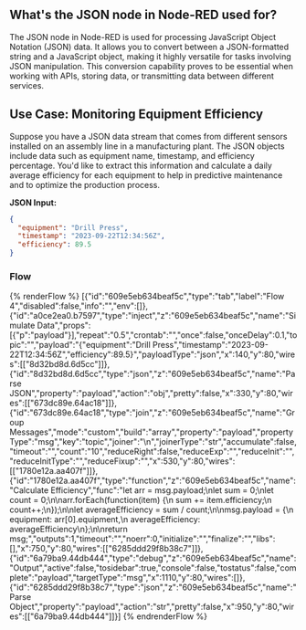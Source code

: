 ## What's the JSON node in Node-RED used for?

The JSON node in Node-RED is used for processing JavaScript Object Notation (JSON) data. It allows you to convert between a JSON-formatted string and a JavaScript object, making it highly versatile for tasks involving JSON manipulation. This conversion capability proves to be essential when working with APIs, storing data, or transmitting data between different services.

## Use Case: Monitoring Equipment Efficiency

Suppose you have a JSON data stream that comes from different sensors installed on an assembly line in a manufacturing plant. The JSON objects include data such as equipment name, timestamp, and efficiency percentage. You'd like to extract this information and calculate a daily average efficiency for each equipment to help in predictive maintenance and to optimize the production process.

**JSON Input:**
```json
{
  "equipment": "Drill Press",
  "timestamp": "2023-09-22T12:34:56Z",
  "efficiency": 89.5
}
```
### Flow

{% renderFlow %}
[{"id":"609e5eb634beaf5c","type":"tab","label":"Flow 4","disabled":false,"info":"","env":[]},{"id":"a0ce2ea0.b7597","type":"inject","z":"609e5eb634beaf5c","name":"Simulate Data","props":[{"p":"payload"}],"repeat":"0.5","crontab":"","once":false,"onceDelay":0.1,"topic":"","payload":"{\"equipment\":\"Drill Press\",\"timestamp\":\"2023-09-22T12:34:56Z\",\"efficiency\":89.5}","payloadType":"json","x":140,"y":80,"wires":[["8d32bd8d.6d5cc"]]},{"id":"8d32bd8d.6d5cc","type":"json","z":"609e5eb634beaf5c","name":"Parse JSON","property":"payload","action":"obj","pretty":false,"x":330,"y":80,"wires":[["673dc89e.64ac18"]]},{"id":"673dc89e.64ac18","type":"join","z":"609e5eb634beaf5c","name":"Group Messages","mode":"custom","build":"array","property":"payload","propertyType":"msg","key":"topic","joiner":"\\n","joinerType":"str","accumulate":false,"timeout":"","count":"10","reduceRight":false,"reduceExp":"","reduceInit":"","reduceInitType":"","reduceFixup":"","x":530,"y":80,"wires":[["1780e12a.aa407f"]]},{"id":"1780e12a.aa407f","type":"function","z":"609e5eb634beaf5c","name":"Calculate Efficiency","func":"let arr = msg.payload;\nlet sum = 0;\nlet count = 0;\n\narr.forEach(function(item) {\n    sum += item.efficiency;\n    count++;\n});\n\nlet averageEfficiency = sum / count;\n\nmsg.payload = {\n    equipment: arr[0].equipment,\n    averageEfficiency: averageEfficiency\n};\n\nreturn msg;","outputs":1,"timeout":"","noerr":0,"initialize":"","finalize":"","libs":[],"x":750,"y":80,"wires":[["6285ddd29f8b38c7"]]},{"id":"6a79ba9.44db444","type":"debug","z":"609e5eb634beaf5c","name":"Output","active":false,"tosidebar":true,"console":false,"tostatus":false,"complete":"payload","targetType":"msg","x":1110,"y":80,"wires":[]},{"id":"6285ddd29f8b38c7","type":"json","z":"609e5eb634beaf5c","name":"Parse Object","property":"payload","action":"str","pretty":false,"x":950,"y":80,"wires":[["6a79ba9.44db444"]]}]
{% endrenderFlow %}
